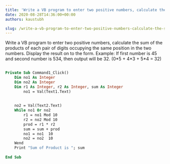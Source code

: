 ```yaml
---
title: 'Write a VB program to enter two positive numbers, calculate the sum of the products of each pair of digits occupying the same position in the two numbers. Display the result on to the form. Example: If first number is 45 and second number is 534, then output will be 32. (0*5 + 4*3 + 5*4 = 32)'
date: 2020-08-28T14:36:00+00:00
authors: kaustubh

slug: /write-a-vb-program-to-enter-two-positive-numbers-calculate-the-sum-of-the-products-of-each-pair-of-digits-occupying-the-same-position-in-the-two-numbers-display-the-result-on/
---
```

Write a VB program to enter two positive numbers, calculate the sum of the products of each pair of digits occupying the same position in the two numbers. Display the result on to the form. Example: If first number is 45 and second number is 534, then output will be 32. (0\*5 + 4\*3 + 5*4 = 32) 


```vb title="file.vb"
  
Private Sub Command1_Click()  
	Dim no1 As Integer  
	Dim no2 As Integer  
	Dim r1 As Integer, r2 As Integer, sum As Integer  
		no1 = Val(Text1.Text)  
  
  
	no2 = Val(Text2.Text)  
	While no1 Or no2  
		r1 = no1 Mod 10  
		r2 = no2 Mod 10  
		prod = r1 * r2  
		sum = sum + prod  
		no1 = no1  10  
		no2 = no2  10  
	Wend  
	Print "Sum of Product is "; sum  
	  
End Sub  
   
  
  
  

```
